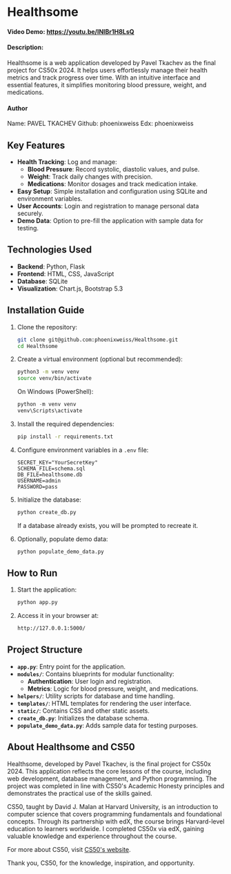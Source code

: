 # Healthsome

#### Video Demo: https://youtu.be/INIBr1H8LsQ

#### Description:

Healthsome is a web application developed by Pavel Tkachev as the final project for CS50x 2024. It helps users effortlessly manage their health metrics and track progress over time. With an intuitive interface and essential features, it simplifies monitoring blood pressure, weight, and medications.

#### Author

Name:    PAVEL TKACHEV
Github:  phoenixweiss
Edx:     phoenixweiss

## Key Features

- **Health Tracking**: Log and manage:
  - **Blood Pressure**: Record systolic, diastolic values, and pulse.
  - **Weight**: Track daily changes with precision.
  - **Medications**: Monitor dosages and track medication intake.
- **Easy Setup**: Simple installation and configuration using SQLite and environment variables.
- **User Accounts**: Login and registration to manage personal data securely.
- **Demo Data**: Option to pre-fill the application with sample data for testing.

## Technologies Used

- **Backend**: Python, Flask
- **Frontend**: HTML, CSS, JavaScript
- **Database**: SQLite
- **Visualization**: Chart.js, Bootstrap 5.3

## Installation Guide

1. Clone the repository:

   ```bash
   git clone git@github.com:phoenixweiss/Healthsome.git
   cd Healthsome
   ```

2. Create a virtual environment (optional but recommended):

   ```bash
   python3 -m venv venv
   source venv/bin/activate
   ```

   On Windows (PowerShell):

   ```powershell
   python -m venv venv
   venv\Scripts\activate
   ```

3. Install the required dependencies:

   ```bash
   pip install -r requirements.txt
   ```

4. Configure environment variables in a `.env` file:

   ```env
   SECRET_KEY="YourSecretKey"
   SCHEMA_FILE=schema.sql
   DB_FILE=healthsome.db
   USERNAME=admin
   PASSWORD=pass
   ```

5. Initialize the database:

   ```bash
   python create_db.py
   ```

   If a database already exists, you will be prompted to recreate it.

6. Optionally, populate demo data:

   ```bash
   python populate_demo_data.py
   ```

## How to Run

1. Start the application:

   ```bash
   python app.py
   ```

2. Access it in your browser at:

   ```bash
   http://127.0.0.1:5000/
   ```

## Project Structure

- **`app.py`**: Entry point for the application.
- **`modules/`**: Contains blueprints for modular functionality:
  - **Authentication**: User login and registration.
  - **Metrics**: Logic for blood pressure, weight, and medications.
- **`helpers/`**: Utility scripts for database and time handling.
- **`templates/`**: HTML templates for rendering the user interface.
- **`static/`**: Contains CSS and other static assets.
- **`create_db.py`**: Initializes the database schema.
- **`populate_demo_data.py`**: Adds sample data for testing purposes.

## About Healthsome and CS50

Healthsome, developed by Pavel Tkachev, is the final project for CS50x 2024. This application reflects the core lessons of the course, including web development, database management, and Python programming. The project was completed in line with CS50's Academic Honesty principles and demonstrates the practical use of the skills gained.

CS50, taught by David J. Malan at Harvard University, is an introduction to computer science that covers programming fundamentals and foundational concepts. Through its partnership with edX, the course brings Harvard-level education to learners worldwide. I completed CS50x via edX, gaining valuable knowledge and experience throughout the course.

For more about CS50, visit [CS50's website](https://cs50.harvard.edu/x/2024/).

Thank you, CS50, for the knowledge, inspiration, and opportunity.
